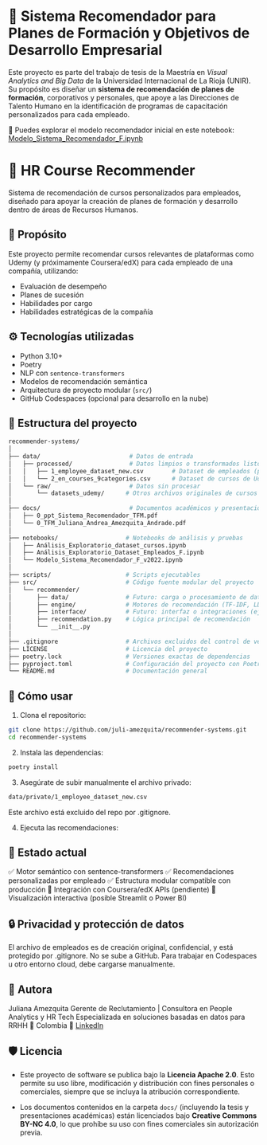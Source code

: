 # 🧠 Sistema Recomendador para Planes de Formación y Objetivos de Desarrollo Empresarial

Este proyecto es parte del trabajo de tesis de la Maestría en *Visual Analytics and Big Data* de la Universidad Internacional de La Rioja (UNIR). Su propósito es diseñar un **sistema de recomendación de planes de formación**, corporativos y personales, que apoye a las Direcciones de Talento Humano en la identificación de programas de capacitación personalizados para cada empleado.

📍 Puedes explorar el modelo recomendador inicial en este notebook:
[Modelo_Sistema_Recomendador_F.ipynb](https://nbviewer.org/github/juli-amezquita/recommender-systems/blob/main/Modelo_Sistema_Recomendador_F.ipynb#topic=15&lambda=1&term=>)


# 🧠 HR Course Recommender

Sistema de recomendación de cursos personalizados para empleados, diseñado para apoyar la creación de planes de formación y desarrollo dentro de áreas de Recursos Humanos.

## 🎯 Propósito

Este proyecto permite recomendar cursos relevantes de plataformas como Udemy (y próximamente Coursera/edX) para cada empleado de una compañía, utilizando:

- Evaluación de desempeño
- Planes de sucesión
- Habilidades por cargo
- Habilidades estratégicas de la compañía

## ⚙️ Tecnologías utilizadas

- Python 3.10+
- Poetry
- NLP con `sentence-transformers`
- Modelos de recomendación semántica
- Arquitectura de proyecto modular (`src/`)
- GitHub Codespaces (opcional para desarrollo en la nube)

## 🧱 Estructura del proyecto

```bash
recommender-systems/
│
├── data/                         # Datos de entrada
│   ├── processed/                # Datos limpios o transformados listos para análisis
│   │   ├── 1_employee_dataset_new.csv        # Dataset de empleados (privado)
│   │   └── 2_en_courses_9categories.csv      # Dataset de cursos de Udemy
│   └── raw/                      # Datos sin procesar
│       └── datasets_udemy/      # Otros archivos originales de cursos
│
├── docs/                         # Documentos académicos y presentaciones
│   ├── 0_ppt_Sistema_Recomendador_TFM.pdf
│   └── 0_TFM_Juliana_Andrea_Amezquita_Andrade.pdf
│
├── notebooks/                   # Notebooks de análisis y pruebas
│   ├── Análisis_Exploratorio_dataset_cursos.ipynb
│   ├── Análisis_Exploratorio_Dataset_Empleados_F.ipynb
│   └── Modelo_Sistema_Recomendador_F_v2022.ipynb
│
├── scripts/                     # Scripts ejecutables
├── src/                         # Código fuente modular del proyecto
│   └── recommender/
│       ├── data/                # Futuro: carga o procesamiento de datos
│       ├── engine/              # Motores de recomendación (TF-IDF, LDA, embeddings)
│       ├── interface/           # Futuro: interfaz o integraciones (ej. APIs o Streamlit)
│       ├── recommendation.py    # Lógica principal de recomendación
│       └── __init__.py
│
├── .gitignore                   # Archivos excluidos del control de versiones
├── LICENSE                      # Licencia del proyecto
├── poetry.lock                  # Versiones exactas de dependencias
├── pyproject.toml               # Configuración del proyecto con Poetry
└── README.md                    # Documentación general
```

## 🚀 Cómo usar

1. Clona el repositorio:

```bash
git clone https://github.com/juli-amezquita/recommender-systems.git
cd recommender-systems
```

2. Instala las dependencias:

```bash
poetry install
````

3. Asegúrate de subir manualmente el archivo privado:

```bash
data/private/1_employee_dataset_new.csv
````
Este archivo está excluido del repo por .gitignore.

4. Ejecuta las recomendaciones:


## 📡 Estado actual
✅ Motor semántico con sentence-transformers
✅ Recomendaciones personalizadas por empleado
✅ Estructura modular compatible con producción
🚧 Integración con Coursera/edX APIs (pendiente)
🚧 Visualización interactiva (posible Streamlit o Power BI)

## 🔒 Privacidad y protección de datos
El archivo de empleados es de creación original, confidencial, y está protegido por .gitignore. No se sube a GitHub.
Para trabajar en Codespaces u otro entorno cloud, debe cargarse manualmente.

## 🧠 Autora
Juliana Amezquita
Gerente de Reclutamiento | Consultora en People Analytics y HR Tech
Especializada en soluciones basadas en datos para RRHH
📍 Colombia
🔗 [LinkedIn](https://www.linkedin.com/in/juliana-amezquita/)

## 🛡️ Licencia

* Este proyecto de software se publica bajo la **Licencia Apache 2.0**. Esto permite su uso libre, modificación y distribución con fines personales o comerciales, siempre que se incluya la atribución correspondiente.

* Los documentos contenidos en la carpeta `docs/` (incluyendo la tesis y presentaciones académicas) están licenciados bajo **Creative Commons BY-NC 4.0**, lo que prohíbe su uso con fines comerciales sin autorización previa.
